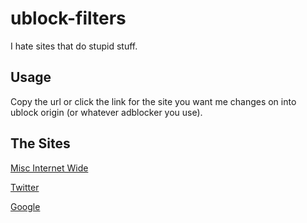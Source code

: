 # ublock-filters

I hate sites that do stupid stuff.

## Usage

Copy the url or click the link for the site you want me changes on into ublock origin (or whatever adblocker you use).

## The Sites

[Misc Internet Wide](https://subscribe.adblockplus.org/?location=https://raw.githubusercontent.com/dawnerd/ublock-filters/master/sites/global.txt&title=dawnerd%20-%20Misc%20Internet%20Wide)

[Twitter](https://subscribe.adblockplus.org/?location=https://raw.githubusercontent.com/dawnerd/ublock-filters/master/sites/twitter.txt&title=dawnerd%20-%20Twitter)

[Google](https://subscribe.adblockplus.org/?location=https://raw.githubusercontent.com/dawnerd/ublock-filters/master/sites/google.txt&title=dawnerd%20-%20Google)
